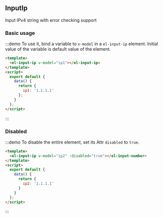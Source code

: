 <script>
  export default {
    data() {
      return {
        ip1: '1.1.1.1',
        ip2: '2.2.2.2'
      };
    }
  };
</script>

## InputIp

Input IPv4 string with error checking support

### Basic usage

:::demo To use it, bind a variable to `v-model` in a `el-input-ip` element. Initial value of the variable is default value of the element.
```html
<template>
  <el-input-ip v-model="ip1"></el-input-ip>
</template>
<script>
  export default {
    data() {
      return {
        ip1: '1.1.1.1'
      };
    }
  };
</script>
```
:::

### Disabled

:::demo To disable the entire element, set its Attr `disabled` to `true`.

```html
<template>
  <el-input-ip v-model="ip2" :disabled="true"></el-input-number>
</template>
<script>
  export default {
    data() {
      return {
        ip2: '1.1.1.1'
      }
    }
  };
</script>
```
:::
